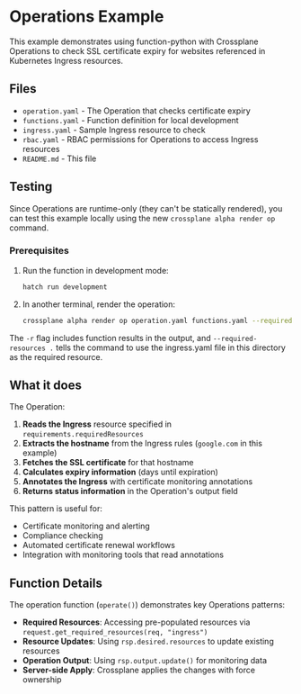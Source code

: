 # Operations Example

This example demonstrates using function-python with Crossplane Operations to
check SSL certificate expiry for websites referenced in Kubernetes Ingress
resources.

## Files

- `operation.yaml` - The Operation that checks certificate expiry
- `functions.yaml` - Function definition for local development
- `ingress.yaml` - Sample Ingress resource to check
- `rbac.yaml` - RBAC permissions for Operations to access Ingress resources
- `README.md` - This file

## Testing

Since Operations are runtime-only (they can't be statically rendered), you can
test this example locally using the new `crossplane alpha render op` command.

### Prerequisites

1. Run the function in development mode:
   ```bash
   hatch run development
   ```

2. In another terminal, render the operation:
   ```bash
   crossplane alpha render op operation.yaml functions.yaml --required-resources . -r
   ```

The `-r` flag includes function results in the output, and
`--required-resources .` tells the command to use the ingress.yaml file in this
directory as the required resource.

## What it does

The Operation:

1. **Reads the Ingress** resource specified in `requirements.requiredResources`
2. **Extracts the hostname** from the Ingress rules (`google.com` in this
   example)
3. **Fetches the SSL certificate** for that hostname
4. **Calculates expiry information** (days until expiration)
5. **Annotates the Ingress** with certificate monitoring annotations
6. **Returns status information** in the Operation's output field

This pattern is useful for:
- Certificate monitoring and alerting
- Compliance checking
- Automated certificate renewal workflows
- Integration with monitoring tools that read annotations

## Function Details

The operation function (`operate()`) demonstrates key Operations patterns:

- **Required Resources**: Accessing pre-populated resources via
  `request.get_required_resources(req, "ingress")`
- **Resource Updates**: Using `rsp.desired.resources` to update existing
  resources
- **Operation Output**: Using `rsp.output.update()` for monitoring data
- **Server-side Apply**: Crossplane applies the changes with force ownership